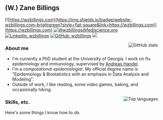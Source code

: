 ## (W.) Zane Billings

[![https://wzbillings.com](https://img.shields.io/badge/website-wzbillings.com-brightgreen?style=flat-square&link=https://wzbillings.com)](https://wzbillings.com)
[![@wzbillings@fediscience.org](https://img.shields.io/badge/-@wzbillings@fediscience.org-6364ff?style=flat-square&logo=Mastodon&logoColor=white&link=https://fediscience.org/@wzbillings)](https://fediscience.org/@wzbillings)
[![Linkedin: wzbillings](https://img.shields.io/badge/-wzbillings-blue?style=flat-square&logo=Linkedin&logoColor=white&link=https://www.linkedin.com/in/wzbillings/)](https://www.linkedin.com/in/wzbillings/)
[![GitHub: wzbillings](https://img.shields.io/badge/-wzbillings-black?style=flat-square&logo=GitHub&logoColor=white&link=https://www.github.com/wzbillings/)](https://www.linkedin.com/in/wzbillings/)
![](https://komarev.com/ghpvc/?username=wzbillings&style=flat-square&color=blue)

<img align="right" src="https://github-readme-stats.vercel.app/api?username=wzbillings&show_icons=true&theme=cobalt" alt="GitHub stats" />

### About me

* I'm currently a PhD student at the University of Georgia. I work on flu epidemiology and immunology, supervised by [Andreas Handel](https://andreashandel.com).
* I'm a *computational epidemiologist*. My official degree name is "Epidemiology & Biostatistics with an emphasis in Data Analysis and Modeling".
* Outside of work, I like reading, some video games, baking, and occasionally hiking.

<img align="right" src="https://github-readme-stats.vercel.app/api/top-langs/?username=wzbillings&theme=cobalt" alt="Top languages" />

### Skills, etc.

Here's some things I know how to do.


<!-- TODO https://github.com/anmol098/waka-readme-stats https://github.com/kautukkundan/Awesome-Profile-README-templates/blob/master/elaborate/K-Kraken.md -->
